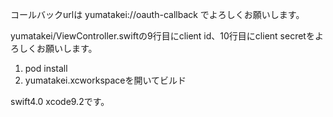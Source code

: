 コールバックurlは
yumatakei://oauth-callback
でよろしくお願いします。

yumatakei/ViewController.swiftの9行目にclient id、10行目にclient secretをよろしくお願いします。

1. pod install
2. yumatakei.xcworkspaceを開いてビルド

swift4.0 xcode9.2です。

